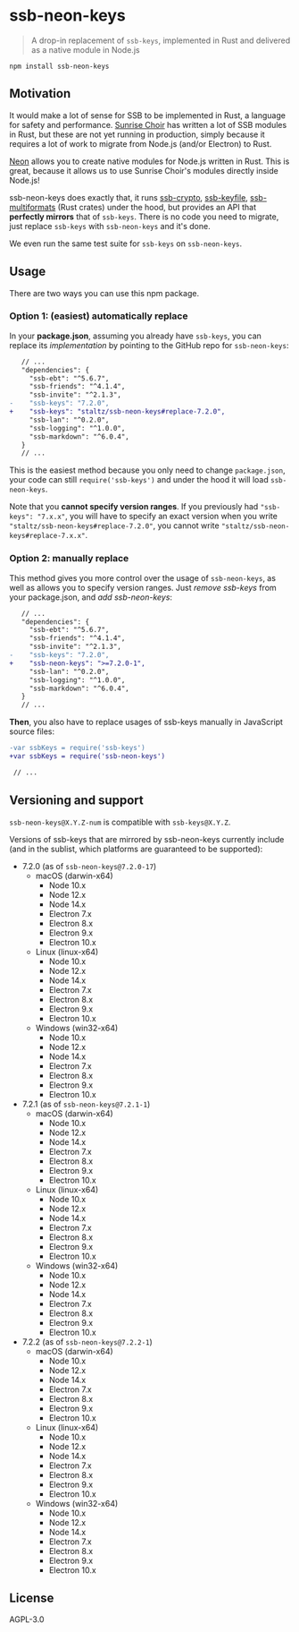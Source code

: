 # ssb-neon-keys

> A drop-in replacement of `ssb-keys`, implemented in Rust and delivered as a native module in Node.js

```
npm install ssb-neon-keys
```

## Motivation

It would make a lot of sense for SSB to be implemented in Rust, a language for safety and performance. [Sunrise Choir](https://github.com/sunrise-choir/) has written a lot of SSB modules in Rust, but these are not yet running in production, simply because it requires a lot of work to migrate from Node.js (and/or Electron) to Rust.

[Neon](https://neon-bindings.com) allows you to create native modules for Node.js written in Rust. This is great, because it allows us to use Sunrise Choir's modules directly inside Node.js!

ssb-neon-keys does exactly that, it runs [ssb-crypto](https://github.com/sunrise-choir/ssb-crypto), [ssb-keyfile](https://github.com/sunrise-choir/ssb-keyfile), [ssb-multiformats](https://github.com/sunrise-choir/ssb-multiformats) (Rust crates) under the hood, but provides an API that **perfectly mirrors** that of `ssb-keys`. There is no code you need to migrate, just replace `ssb-keys` with `ssb-neon-keys` and it's done.

We even run the same test suite for `ssb-keys` on `ssb-neon-keys`.

## Usage

There are two ways you can use this npm package.

### Option 1: (easiest) automatically replace

In your **package.json**, assuming you already have `ssb-keys`, you can replace its *implementation* by pointing to the GitHub repo for `ssb-neon-keys`:

```diff
   // ...
   "dependencies": {
     "ssb-ebt": "^5.6.7",
     "ssb-friends": "^4.1.4",
     "ssb-invite": "^2.1.3",
-    "ssb-keys": "7.2.0",
+    "ssb-keys": "staltz/ssb-neon-keys#replace-7.2.0",
     "ssb-lan": "^0.2.0",
     "ssb-logging": "^1.0.0",
     "ssb-markdown": "^6.0.4",
   }
   // ...
```

This is the easiest method because you only need to change `package.json`, your code can still `require('ssb-keys')` and under the hood it will load `ssb-neon-keys`.

Note that you **cannot specify version ranges**. If you previously had `"ssb-keys": "7.x.x"`, you will have to specify an exact version when you write `"staltz/ssb-neon-keys#replace-7.2.0"`, you cannot write `"staltz/ssb-neon-keys#replace-7.x.x"`.

### Option 2: manually replace

This method gives you more control over the usage of `ssb-neon-keys`, as well as allows you to specify version ranges. Just *remove ssb-keys* from your package.json, and *add ssb-neon-keys*:

```diff
   // ...
   "dependencies": {
     "ssb-ebt": "^5.6.7",
     "ssb-friends": "^4.1.4",
     "ssb-invite": "^2.1.3",
-    "ssb-keys": "7.2.0",
+    "ssb-neon-keys": ">=7.2.0-1",
     "ssb-lan": "^0.2.0",
     "ssb-logging": "^1.0.0",
     "ssb-markdown": "^6.0.4",
   }
   // ...
```

**Then**, you also have to replace usages of ssb-keys manually in JavaScript source files:

```diff
-var ssbKeys = require('ssb-keys')
+var ssbKeys = require('ssb-neon-keys')

 // ...
```

## Versioning and support

`ssb-neon-keys@X.Y.Z-num` is compatible with `ssb-keys@X.Y.Z`.

Versions of ssb-keys that are mirrored by ssb-neon-keys currently include (and in the sublist, which platforms are guaranteed to be supported):

- 7.2.0 (as of `ssb-neon-keys@7.2.0-17`)
  - macOS (darwin-x64)
    - Node 10.x
    - Node 12.x
    - Node 14.x
    - Electron 7.x
    - Electron 8.x
    - Electron 9.x
    - Electron 10.x
  - Linux (linux-x64)
    - Node 10.x
    - Node 12.x
    - Node 14.x
    - Electron 7.x
    - Electron 8.x
    - Electron 9.x
    - Electron 10.x
  - Windows (win32-x64)
    - Node 10.x
    - Node 12.x
    - Node 14.x
    - Electron 7.x
    - Electron 8.x
    - Electron 9.x
    - Electron 10.x
- 7.2.1 (as of `ssb-neon-keys@7.2.1-1`)
  - macOS (darwin-x64)
    - Node 10.x
    - Node 12.x
    - Node 14.x
    - Electron 7.x
    - Electron 8.x
    - Electron 9.x
    - Electron 10.x
  - Linux (linux-x64)
    - Node 10.x
    - Node 12.x
    - Node 14.x
    - Electron 7.x
    - Electron 8.x
    - Electron 9.x
    - Electron 10.x
  - Windows (win32-x64)
    - Node 10.x
    - Node 12.x
    - Node 14.x
    - Electron 7.x
    - Electron 8.x
    - Electron 9.x
    - Electron 10.x
- 7.2.2 (as of `ssb-neon-keys@7.2.2-1`)
  - macOS (darwin-x64)
    - Node 10.x
    - Node 12.x
    - Node 14.x
    - Electron 7.x
    - Electron 8.x
    - Electron 9.x
    - Electron 10.x
  - Linux (linux-x64)
    - Node 10.x
    - Node 12.x
    - Node 14.x
    - Electron 7.x
    - Electron 8.x
    - Electron 9.x
    - Electron 10.x
  - Windows (win32-x64)
    - Node 10.x
    - Node 12.x
    - Node 14.x
    - Electron 7.x
    - Electron 8.x
    - Electron 9.x
    - Electron 10.x


## License

AGPL-3.0
